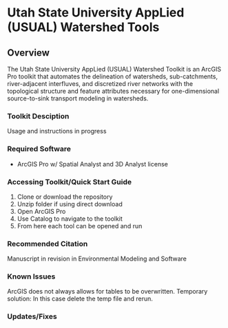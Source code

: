 # Utah State University AppLied (USUAL) Watershed Tools

## Overview
The Utah State University AppLied (USUAL) Watershed Toolkit is an ArcGIS Pro toolkit that automates the delineation of watersheds, sub-catchments, river-adjacent interfluves, and discretized river networks with the topological structure and feature attributes necessary for one-dimensional source-to-sink transport modeling in watersheds. 

### Toolkit Desciption 

Usage and instructions in progress

### Required Software

- ArcGIS Pro w/ Spatial Analyst and 3D Analyst license

### Accessing Toolkit/Quick Start Guide

1) Clone or download the repository
2) Unzip folder if using direct download
3) Open ArcGIS Pro
4) Use Catalog to navigate to the toolkit
5) From here each tool can be opened and run

### Recommended Citation
Manuscript in revision in Environmental Modeling and Software 

### Known Issues
ArcGIS does not always allows for tables to be overwritten. Temporary solution: In this case delete the temp file and rerun. 

### Updates/Fixes
